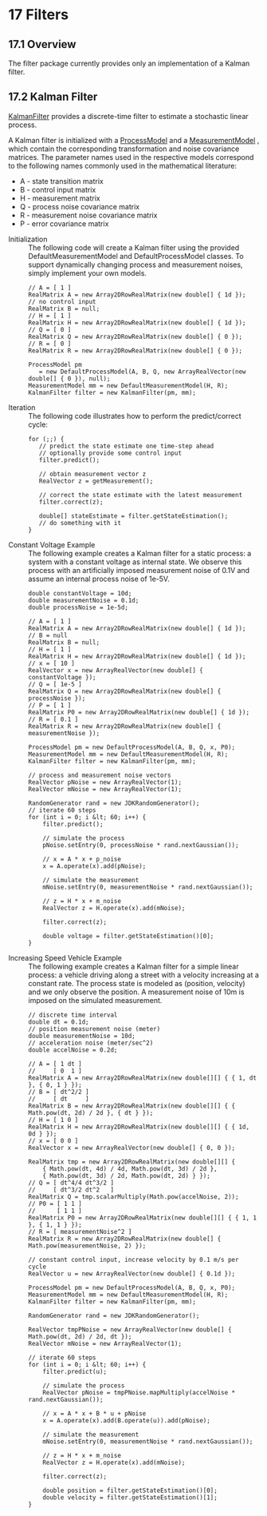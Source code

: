 # 17 Filters
## 17.1 Overview
The filter package currently provides only an implementation of a Kalman filter.


## 17.2 Kalman Filter
[          KalmanFilter](../apidocs/org.hipparchus/filter/KalmanFilter.html)
provides a discrete-time filter to estimate
a stochastic linear process.


A Kalman filter is initialized with a [          ProcessModel](../apidocs/org.hipparchus/filter/ProcessModel.html)
and a [          MeasurementModel](../apidocs/org.hipparchus/filter/MeasurementModel.html)
, which contain the corresponding transformation and noise covariance matrices.
The parameter names used in the respective models correspond to the following names commonly used
in the mathematical literature:
* A - state transition matrix
* B - control input matrix
* H - measurement matrix
* Q - process noise covariance matrix
* R - measurement noise covariance matrix
* P - error covariance matrix


<dl>
<dt>Initialization</dt>
<dd> The following code will create a Kalman filter using the provided
DefaultMeasurementModel and DefaultProcessModel classes. To support dynamically changing
process and measurement noises, simply implement your own models.

    // A = [ 1 ]
    RealMatrix A = new Array2DRowRealMatrix(new double[] { 1d });
    // no control input
    RealMatrix B = null;
    // H = [ 1 ]
    RealMatrix H = new Array2DRowRealMatrix(new double[] { 1d });
    // Q = [ 0 ]
    RealMatrix Q = new Array2DRowRealMatrix(new double[] { 0 });
    // R = [ 0 ]
    RealMatrix R = new Array2DRowRealMatrix(new double[] { 0 });
    
    ProcessModel pm
       = new DefaultProcessModel(A, B, Q, new ArrayRealVector(new double[] { 0 }), null);
    MeasurementModel mm = new DefaultMeasurementModel(H, R);
    KalmanFilter filter = new KalmanFilter(pm, mm);
</dd>
<dt>Iteration</dt>
<dd>The following code illustrates how to perform the predict/correct cycle:

    for (;;) {
       // predict the state estimate one time-step ahead
       // optionally provide some control input
       filter.predict();
    
       // obtain measurement vector z
       RealVector z = getMeasurement();
    
       // correct the state estimate with the latest measurement
       filter.correct(z);
       
       double[] stateEstimate = filter.getStateEstimation();
       // do something with it
    }
</dd>
<dt>Constant Voltage Example</dt>
<dd>The following example creates a Kalman filter for a static process: a system with a
constant voltage as internal state. We observe this process with an artificially
imposed measurement noise of 0.1V and assume an internal process noise of 1e-5V.

    double constantVoltage = 10d;
    double measurementNoise = 0.1d;
    double processNoise = 1e-5d;
    
    // A = [ 1 ]
    RealMatrix A = new Array2DRowRealMatrix(new double[] { 1d });
    // B = null
    RealMatrix B = null;
    // H = [ 1 ]
    RealMatrix H = new Array2DRowRealMatrix(new double[] { 1d });
    // x = [ 10 ]
    RealVector x = new ArrayRealVector(new double[] { constantVoltage });
    // Q = [ 1e-5 ]
    RealMatrix Q = new Array2DRowRealMatrix(new double[] { processNoise });
    // P = [ 1 ]
    RealMatrix P0 = new Array2DRowRealMatrix(new double[] { 1d });
    // R = [ 0.1 ]
    RealMatrix R = new Array2DRowRealMatrix(new double[] { measurementNoise });
    
    ProcessModel pm = new DefaultProcessModel(A, B, Q, x, P0);
    MeasurementModel mm = new DefaultMeasurementModel(H, R);
    KalmanFilter filter = new KalmanFilter(pm, mm);  
    
    // process and measurement noise vectors
    RealVector pNoise = new ArrayRealVector(1);
    RealVector mNoise = new ArrayRealVector(1);
    
    RandomGenerator rand = new JDKRandomGenerator();
    // iterate 60 steps
    for (int i = 0; i &lt; 60; i++) {
        filter.predict();
    
        // simulate the process
        pNoise.setEntry(0, processNoise * rand.nextGaussian());
    
        // x = A * x + p_noise
        x = A.operate(x).add(pNoise);
    
        // simulate the measurement
        mNoise.setEntry(0, measurementNoise * rand.nextGaussian());
    
        // z = H * x + m_noise
        RealVector z = H.operate(x).add(mNoise);
    
        filter.correct(z);
    
        double voltage = filter.getStateEstimation()[0];
    }
</dd>
<dt>Increasing Speed Vehicle Example</dt>
<dd>The following example creates a Kalman filter for a simple linear process: a
vehicle driving along a street with a velocity increasing at a constant rate. The process
state is modeled as (position, velocity) and we only observe the position. A measurement
noise of 10m is imposed on the simulated measurement.

    // discrete time interval
    double dt = 0.1d;
    // position measurement noise (meter)
    double measurementNoise = 10d;
    // acceleration noise (meter/sec^2)
    double accelNoise = 0.2d;
    
    // A = [ 1 dt ]
    //     [ 0  1 ]
    RealMatrix A = new Array2DRowRealMatrix(new double[][] { { 1, dt }, { 0, 1 } });
    // B = [ dt^2/2 ]
    //     [ dt     ]
    RealMatrix B = new Array2DRowRealMatrix(new double[][] { { Math.pow(dt, 2d) / 2d }, { dt } });
    // H = [ 1 0 ]
    RealMatrix H = new Array2DRowRealMatrix(new double[][] { { 1d, 0d } });
    // x = [ 0 0 ]
    RealVector x = new ArrayRealVector(new double[] { 0, 0 });
    
    RealMatrix tmp = new Array2DRowRealMatrix(new double[][] {
        { Math.pow(dt, 4d) / 4d, Math.pow(dt, 3d) / 2d },
        { Math.pow(dt, 3d) / 2d, Math.pow(dt, 2d) } });
    // Q = [ dt^4/4 dt^3/2 ]
    //     [ dt^3/2 dt^2   ]
    RealMatrix Q = tmp.scalarMultiply(Math.pow(accelNoise, 2));
    // P0 = [ 1 1 ]
    //      [ 1 1 ]
    RealMatrix P0 = new Array2DRowRealMatrix(new double[][] { { 1, 1 }, { 1, 1 } });
    // R = [ measurementNoise^2 ]
    RealMatrix R = new Array2DRowRealMatrix(new double[] { Math.pow(measurementNoise, 2) });
    
    // constant control input, increase velocity by 0.1 m/s per cycle
    RealVector u = new ArrayRealVector(new double[] { 0.1d });
    
    ProcessModel pm = new DefaultProcessModel(A, B, Q, x, P0);
    MeasurementModel mm = new DefaultMeasurementModel(H, R);
    KalmanFilter filter = new KalmanFilter(pm, mm);
    
    RandomGenerator rand = new JDKRandomGenerator();
    
    RealVector tmpPNoise = new ArrayRealVector(new double[] { Math.pow(dt, 2d) / 2d, dt });
    RealVector mNoise = new ArrayRealVector(1);
    
    // iterate 60 steps
    for (int i = 0; i &lt; 60; i++) {
        filter.predict(u);
    
        // simulate the process
        RealVector pNoise = tmpPNoise.mapMultiply(accelNoise * rand.nextGaussian());
    
        // x = A * x + B * u + pNoise
        x = A.operate(x).add(B.operate(u)).add(pNoise);
    
        // simulate the measurement
        mNoise.setEntry(0, measurementNoise * rand.nextGaussian());
    
        // z = H * x + m_noise
        RealVector z = H.operate(x).add(mNoise);
    
        filter.correct(z);
    
        double position = filter.getStateEstimation()[0];
        double velocity = filter.getStateEstimation()[1];
    }
</dd>
</dl>



